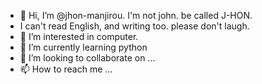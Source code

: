 - 👋 Hi, I’m @jhon-manjirou. I'm not john.  be called J-HON.
-    I can't read English, and writing too. please don't laugh.
- 👀 I’m interested in computer.
- 🌱 I’m currently learning python
- 💞️ I’m looking to collaborate on ...
- 📫 How to reach me ...

<!---
jhon-manjirou/jhon-manjirou is a ✨ special ✨ repository because its `README.md` (this file) appears on your GitHub profile.
You can click the Preview link to take a look at your changes.
--->
